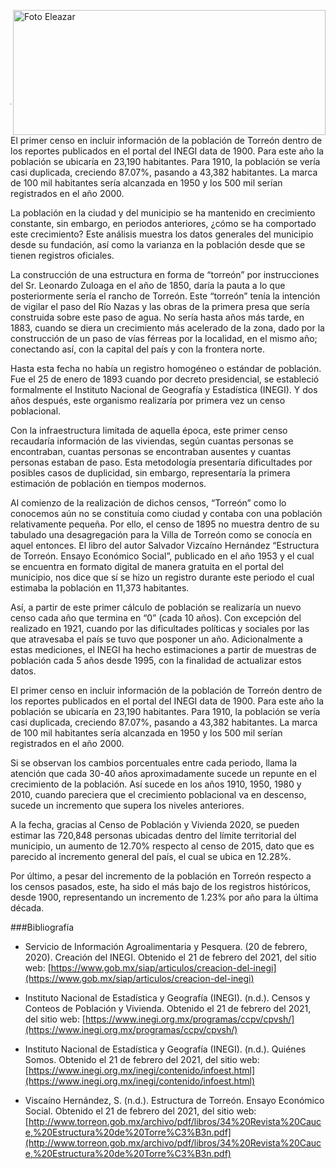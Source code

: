 
<p>
   <a title="ir a Otras Publicaciones" href="http://www.trcimplan.gob.mx/autores/pedro-eleazar-gonzalez-valdez.html"><img class="img-responsive contenido-imagen" src="../imagenes/128/lic-pedro-eleazar-gonzalez-valdez-top2.png" align="right" alt="Foto Eleazar" width="500" height="200"></a>
</p>

</br></br></br></br></br></br></br></br>

---

El primer censo en incluir información de la población de Torreón dentro de los reportes publicados en el portal del INEGI data de 1900. Para este año la población se ubicaría en 23,190 habitantes. Para 1910, la población se vería casi duplicada, creciendo 87.07%, pasando a 43,382 habitantes. La marca de 100 mil habitantes sería alcanzada en 1950 y los 500 mil serían registrados en el año 2000.

La población en la ciudad y del municipio se ha mantenido en crecimiento constante, sin embargo, en periodos anteriores, ¿cómo se ha comportado este crecimiento? Este análisis muestra los datos generales del municipio desde su fundación, así como la varianza en la población desde que se tienen registros oficiales.

La construcción de una estructura en forma de “torreón” por instrucciones del Sr. Leonardo Zuloaga en el año de 1850, daría la pauta a lo que posteriormente sería el rancho de Torreón. Este “torreón” tenía la intención de vigilar el paso del Río Nazas y las obras de la primera presa que sería construida sobre este paso de agua. No sería hasta años más tarde, en 1883, cuando se diera un crecimiento más acelerado de la zona, dado por la construcción de un paso de vías férreas por la localidad, en el mismo año; conectando así, con la capital del país y con la frontera norte.

Hasta esta fecha no había un registro homogéneo o estándar de población. Fue el 25 de enero de 1893 cuando por decreto presidencial, se estableció formalmente el Instituto Nacional de Geografía y Estadística (INEGI). Y dos años después, este organismo realizaría por primera vez un censo poblacional.

Con la infraestructura limitada de aquella época, este primer censo recaudaría información de las viviendas, según cuantas personas se encontraban, cuantas personas se encontraban ausentes y cuantas personas estaban de paso. Esta metodología presentaría dificultades por posibles casos de duplicidad, sin embargo, representaría la primera estimación de población en tiempos modernos.

Al comienzo de la realización de dichos censos, “Torreón” como lo conocemos aún no se constituía como ciudad y contaba con una población relativamente pequeña. Por ello, el censo de 1895 no muestra dentro de su tabulado una desagregación para la Villa de Torreón como se conocía en aquel entonces. El libro del autor Salvador Vizcaíno Hernández “Estructura de Torreón. Ensayo Económico Social”, publicado en el año 1953 y el cual se encuentra en formato digital de manera gratuita en el portal del municipio, nos dice que sí se hizo un registro durante este periodo el cual estimaba la población en 11,373 habitantes.

Así, a partir de este primer cálculo de población se realizaría un nuevo censo cada año que termina en “0” (cada 10 años). Con excepción del realizado en 1921, cuando por las dificultades políticas y sociales por las que atravesaba el país se tuvo que posponer un año. Adicionalmente a estas mediciones, el INEGI ha hecho estimaciones a partir de muestras de población cada 5 años desde 1995, con la finalidad de actualizar estos datos.

El primer censo en incluir información de la población de Torreón dentro de los reportes publicados en el portal del INEGI data de 1900. Para este año la población se ubicaría en 23,190 habitantes. Para 1910, la población se vería casi duplicada, creciendo 87.07%, pasando a 43,382 habitantes. La marca de 100 mil habitantes sería alcanzada en 1950 y los 500 mil serían registrados en el año 2000.

Si se observan los cambios porcentuales entre cada periodo, llama la atención que cada 30-40 años aproximadamente sucede un repunte en el crecimiento de la población. Así sucede en los años 1910, 1950, 1980 y 2010, cuando pareciera que el crecimiento poblacional va en descenso, sucede un incremento que supera los niveles anteriores.

A la fecha, gracias al Censo de Población y Vivienda 2020, se pueden estimar las 720,848 personas ubicadas dentro del límite territorial del municipio, un aumento de 12.70% respecto al censo de 2015, dato que es parecido al incremento general del país, el cual se ubica en 12.28%.

Por último, a pesar del incremento de la población en Torreón respecto a los censos pasados, este, ha sido el más bajo de los registros históricos, desde 1900, representando un incremento de 1.23% por año para la última década.


###Bibliografía

- Servicio de Información Agroalimentaria y Pesquera. (20 de febrero, 2020). Creación del INEGI. Obtenido el 21 de febrero del 2021, del sitio web: [https://www.gob.mx/siap/articulos/creacion-del-inegi](https://www.gob.mx/siap/articulos/creacion-del-inegi)

- Instituto Nacional de Estadística y Geografía (INEGI). (n.d.). Censos y Conteos de Población y Vivienda. Obtenido el 21 de febrero del 2021, del sitio web:  [https://www.inegi.org.mx/programas/ccpv/cpvsh/](https://www.inegi.org.mx/programas/ccpv/cpvsh/)

- Instituto Nacional de Estadística y Geografía (INEGI). (n.d.). Quiénes Somos. Obtenido el 21 de febrero del 2021, del sitio web: [https://www.inegi.org.mx/inegi/contenido/infoest.html](https://www.inegi.org.mx/inegi/contenido/infoest.html)

- Viscaíno Hernández, S. (n.d.). Estructura de Torreón. Ensayo Económico Social. Obtenido el 21 de febrero del 2021, del sitio web: [http://www.torreon.gob.mx/archivo/pdf/libros/34%20Revista%20Cauce,%20Estructura%20de%20Torre%C3%B3n.pdf](http://www.torreon.gob.mx/archivo/pdf/libros/34%20Revista%20Cauce,%20Estructura%20de%20Torre%C3%B3n.pdf)
